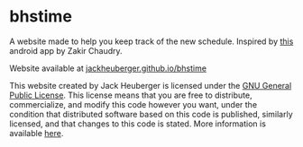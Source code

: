 # bhstime

A website made to help you keep track of the new schedule. Inspired by [this](https://play.google.com/store/apps/details?id=bhs.example.zakir.schedule) android app by Zakir Chaudry. 

Website available at [jackheuberger.github.io/bhstime](https://jackheuberger.github.io/bhstime)


This website created by Jack Heuberger is licensed under the [GNU General Public License](https://www.gnu.org/licenses/gpl-3.0.en.html).
This license means that you are free to distribute, commercialize, and modify this code however you want, under the condition that distributed software based on this code is published, similarly licensed, and that changes to this code is stated. More information is available [here](https://choosealicense.com/licenses/gpl-3.0/).
